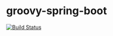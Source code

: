 groovy-spring-boot
================

[![Build Status](https://travis-ci.org/tomwestin/groovy-spring-boot.svg?branch=master)](https://travis-ci.org/tomwestin/groovy-spring-boot.svg?branch=master)